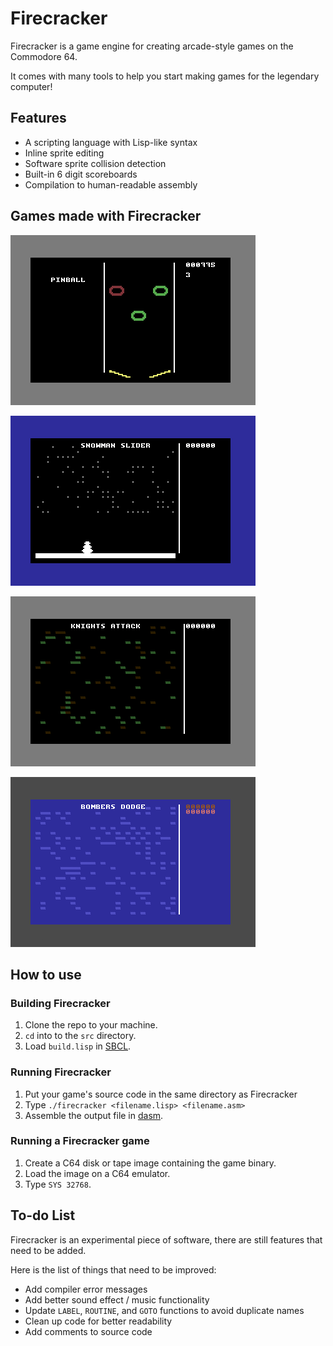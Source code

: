 # Firecracker

Firecracker is a game engine for creating arcade-style games on the Commodore 64.

It comes with many tools to help you start making games for the legendary computer!

## Features

- A scripting language with Lisp-like syntax
- Inline sprite editing
- Software sprite collision detection
- Built-in 6 digit scoreboards
- Compilation to human-readable assembly

## Games made with Firecracker

![Pinball Gameplay](https://github.com/ZeroPlayerRodent/firecracker/blob/main/img/pinball2.gif)

![Snowman Slider Gameplay](https://github.com/ZeroPlayerRodent/firecracker/blob/main/img/snow.gif)

![Knights Attack Gameplay](https://github.com/ZeroPlayerRodent/firecracker/blob/main/img/knight.gif)

![Bombers Dodge Gameplay](https://github.com/ZeroPlayerRodent/firecracker/blob/main/img/bombers.gif)

## How to use

### Building Firecracker

1. Clone the repo to your machine.
2. `cd` into to the `src` directory.
3. Load `build.lisp` in [SBCL](https://www.sbcl.org/).

### Running Firecracker

1. Put your game's source code in the same directory as Firecracker
2. Type `./firecracker <filename.lisp> <filename.asm>`
3. Assemble the output file in [dasm](https://dasm-assembler.github.io/).

### Running a Firecracker game

1. Create a C64 disk or tape image containing the game binary.
2. Load the image on a C64 emulator.
3. Type `SYS 32768`.

## To-do List

Firecracker is an experimental piece of software, there are still features that need to be added.

Here is the list of things that need to be improved:

- Add compiler error messages
- Add better sound effect / music functionality
- Update `LABEL`, `ROUTINE`, and `GOTO` functions to avoid duplicate names
- Clean up code for better readability
- Add comments to source code
